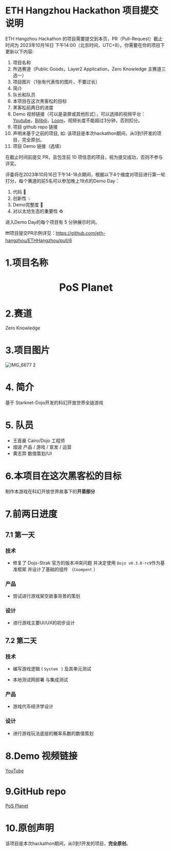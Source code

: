 # ETH Hangzhou Hackathon 项目提交说明

ETH Hangzhou Hackathon 的项目需要提交到本页，PR（Pull-Request）截止时间为 2023年10月16日 下午14:00（北京时间，UTC+8）。你需要在你的项目下更新以下内容:
1. 项目名称
2. 所选赛道（Public Goods，Layer2 Application，Zero Knowledge 主赛道三选一）
3. 项目图片（1张有代表性的图片，不要过长）
4. 简介
5. 队长和队员
6. 本项目在这次黑客松的目标
7. 黑客松前两日的进度
8. Demo 视频链接（可以是录屏或其他形式），可以选择的视频平台：[Youtube](https://youtube.com)，[Bilibili](https://bilibili.com)，[Loom](https://www.loom.com/)，视频长度不能超过3分钟，否则扣分。
9. 项目 github repo 链接
10. 声明未基于之前的项目, 如: 该项目是本次hackathon期间，从0到1开发的项目，完全原创。
11. 项目 Demo 链接（选填）

在截止时间前提交 PR，且包含前 10 项信息的项目，视为提交成功，否则不参与评奖。

评委将在2023年10月16日下午14-18点期间，根据以下4个维度对项目进行第一轮打分，每个赛道的前5名可以参加晚上19点的Demo Day：
1. 代码 🧱
2. 创新性 💡
3. Demo完整度 📝
4. 对以太坊生态的重要性 ♻️

进入Demo Day的每个项目有 5 分钟展示时间。

❗❗❗项目提交PR示例详见：https://github.com/eth-hangzhou/ETHHangzhou/pull/6




# 1.项目名称

<h1 align="center">
  <span style="font-size: 32px;">PoS Planet</span>
</h1>

# 2.赛道
Zero Knowledge 

# 3.项目图片
![IMG_6677 2](https://github.com/yanboishere/ETHHangzhou/assets/76860915/3c44fa5f-6ee9-466c-a72d-4938dd8e8589)

# 4. 简介

基于 Starknet-Dojo开发的科幻开放世界全链游戏

# 5. 队员 
- 王首豪 Cairo/Dojo 工程师
- 烟波 产品 / 游戏 / 宣发 / 运营
- 黄志羿 数值策划/UI

# 6.本项目在这次黑客松的目标
制作本游戏在科幻开放世界故事下的**开垦部分**
  



# 7.前两日进度

## 7.1 第一天
### 技术
- 修复了 Dojo-Strak 官方的版本冲突问题 并决定使用 `Dojo v0.3.0-rc9`作为基准框架 并设计了基础的组件 （`Coompent` ）

### 产品
- 尝试进行游戏架空故事背景的策划

### 设计
- 进行游戏主要UI/UX的初步设计

## 7.2 第二天
### 技术
- 编写游戏逻辑 ( `System ` ) 及其单元测试

- 本地测试网部署 与集成测试

### 产品
- 游戏代币经济学设计

### 设计
- 进行游戏玩法底层的概率系数的数值策划

# 8.Demo 视频链接

[YouTube](https://youtu.be/prXKLsrFgsM)


# 9.GitHub repo
[PoS Planet](https://github.com/Web3-Club/PoS-Planet)

# 10.原创声明
该项目是本次hackathon期间，从0到1开发的项目，**完全原创**。


  










